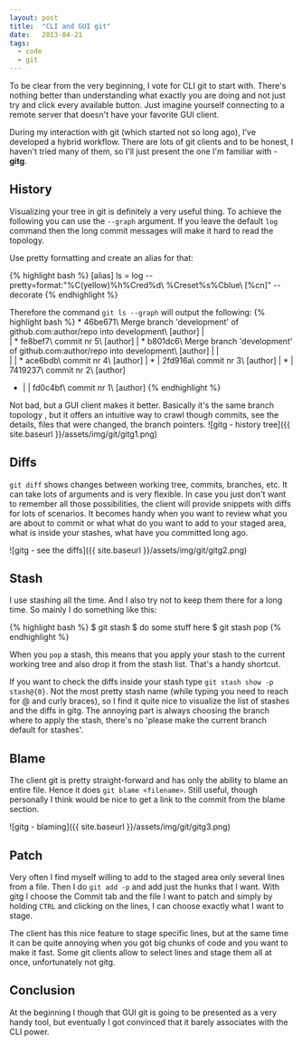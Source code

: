 ```yaml
---
layout: post
title:  "CLI and GUI git"
date:   2013-04-21
tags:
  - code
  - git
---
```


To be clear from the very beginning, I vote for CLI git to start with. There's nothing better than understanding what exactly you are doing and not just try and click every available button. Just imagine yourself connecting to a remote server that doesn't have your favorite GUI client.

During my interaction with git (which started not so long ago), I've developed a hybrid workflow. There are lots of git clients and to be honest, I haven't tried many of them, so I'll just present the one I'm familiar with - **gitg**.

## History

Visualizing your tree in git is definitely a very useful thing. To achieve the following you can use the `--graph` argument. If you leave the default `log` command then the long commit messages will make it hard to read the topology.

Use pretty formatting and create an alias for that:

{% highlight bash %}
[alias]
ls = log --pretty=format:"%C(yellow)%h%Cred%d\\ %Creset%s%Cblue\\ [%cn]" --decorate
{% endhighlight %}

Therefore the command `git ls --graph` will output the following:
{% highlight bash %}
\*   46be671\ Merge branch 'development' of github.com:author/repo into development\ [author]
|\
| * fe8bef7\ commit nr 5\ [author]
| *   b801dc6\ Merge branch 'development' of github.com:author/repo into development\ [author]
| |\
| | * ace6bdb\ commit nr 4\ [author]
| * | 2fd916a\ commit nr 3\ [author]
| * | 7419237\ commit nr 2\ [author]
* | | fd0c4bf\ commit nr 1\ [author]
{% endhighlight %}


Not bad, but a GUI client makes it better. Basically it's the same branch topology , but it offers an intuitive way to crawl though commits, see the details, files that were changed, the branch pointers.
![gitg - history tree]({{ site.baseurl }}/assets/img/git/gitg1.png)


## Diffs

`git diff` shows changes between working tree, commits, branches, etc. It can take lots of arguments and is very flexible. In case you just don't want to remember all those possibilities, the client will provide snippets with diffs for lots of scenarios. It becomes handy when you want to review what you are about to commit or what what do you want to add to your staged area, what is inside your stashes, what have you committed long ago.

![gitg - see the diffs]({{ site.baseurl }}/assets/img/git/gitg2.png)


## Stash

I use stashing all the time. And I also try not to keep them there for a long time. So mainly I do something like this:

{% highlight bash %}
$ git stash
$ do some stuff here
$ git stash pop
{% endhighlight %}

When you `pop` a stash, this means that you apply your stash to the current working tree and also drop it from the stash list. That's a handy shortcut.

If you want to check the diffs inside your stash type `git stash show -p stash@{0}`. Not the most pretty stash name (while typing you need to reach for @ and curly braces), so I find it quite nice to visualize the list of stashes and the diffs in gitg. The annoying part is always choosing the branch where to apply the stash, there's no 'please make the current branch default for stashes'.

## Blame

The client git is pretty straight-forward and has only the ability to blame an entire file. Hence it does `git blame <filename>`. Still useful, though personally I think would be nice to get a link to the commit from the blame section.

![gitg - blaming]({{ site.baseurl }}/assets/img/git/gitg3.png)


## Patch

Very often I find myself willing to add to the staged area only several lines from a file. Then I do `git add -p` and add just the hunks that I want. With gitg I choose the Commit tab and the file I want to patch and simply by holding `CTRL` and clicking on the lines, I can choose exactly what I want to stage.

The client has this nice feature to stage specific lines, but at the same time it can be quite annoying when you got big chunks of code and you want to make it fast. Some git clients allow to select lines and stage them all at once, unfortunately not gitg.


## Conclusion

At the beginning I though that GUI git is going to be presented as a very handy tool, but eventually I got convinced that it barely associates with the CLI power.

